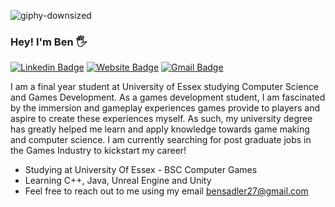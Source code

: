 ![giphy-downsized](https://user-images.githubusercontent.com/56220027/136607343-7761acb1-c5fa-497d-9f9a-c3eeb8ada516.gif)
### Hey! I'm Ben 🖐 

[![Linkedin Badge](https://img.shields.io/badge/-bensadler-blue?style=flat&logo=Linkedin&logoColor=white&link=https://www.linkedin.com/in/jlim/)](https://www.linkedin.com/in/bensaski/)
[![Website Badge](https://img.shields.io/badge/-bensaski.github.io-47CCCC?style=flat&logo=Google-Chrome&logoColor=white&link=https://jessicalim.me)](https://bensaski.github.io)
[![Gmail Badge](https://img.shields.io/badge/-bensadler27-c14438?style=flat&logo=Gmail&logoColor=white&link=mailto:bensadler27@gmail.com)](mailto:bensadler27@gmail.com)

I am a final year student at University of Essex studying Computer Science and Games Development. As a games development student, I am fascinated by the immersion and gameplay experiences games provide to players and aspire to create these experiences myself. As such, my university degree has greatly helped me learn and apply knowledge towards game making and computer science. I am currently searching for post graduate jobs in the Games Industry to kickstart my career!


* Studying at University Of Essex - BSC Computer Games
* Learning C++, Java, Unreal Engine and Unity
* Feel free to reach out to me using my email bensadler27@gmail.com


<!--
**Bensaski/Bensaski** is a ✨ _special_ ✨ repository because its `README.md` (this file) appears on your GitHub profile.

Here are some ideas to get you started:

- 🔭 I’m currently working on ...
- 🌱 I’m currently learning ...
- 👯 I’m looking to collaborate on ...
- 🤔 I’m looking for help with ...
- 💬 Ask me about ...
- 📫 How to reach me: ...
- 😄 Pronouns: ...
- ⚡ Fun fact: ...
-->
